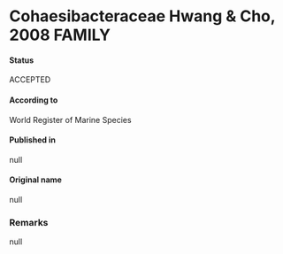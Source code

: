 Cohaesibacteraceae Hwang & Cho, 2008 FAMILY
=======

#### Status
ACCEPTED

#### According to
World Register of Marine Species

#### Published in
null

#### Original name
null

### Remarks
null